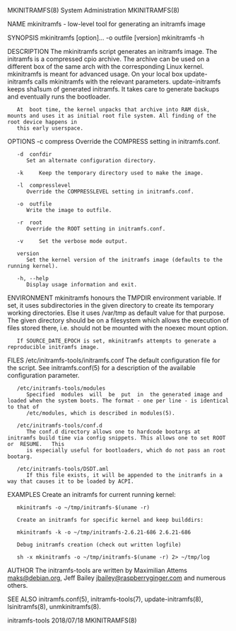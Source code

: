 MKINITRAMFS(8)							     System Administration							MKINITRAMFS(8)

NAME
       mkinitramfs - low-level tool for generating an initramfs image

SYNOPSIS
       mkinitramfs [option]...	-o outfile [version]
       mkinitramfs -h

DESCRIPTION
       The  mkinitramfs	 script	 generates  an initramfs image.	 The initramfs is a compressed cpio archive. The archive can be used on a different box of the
       same arch with the corresponding Linux kernel.  mkinitramfs is meant for advanced usage. On your local box update-initramfs calls mkinitramfs with  the
       relevant parameters.  update-initramfs keeps sha1sum of generated initramfs. It takes care to generate backups and eventually runs the bootloader.

       At  boot time, the kernel unpacks that archive into RAM disk, mounts and uses it as initial root file system. All finding of the root device happens in
       this early userspace.

OPTIONS
       -c  compress
	      Override the COMPRESS setting in initramfs.conf.

       -d  confdir
	      Set an alternate configuration directory.

       -k     Keep the temporary directory used to make the image.

       -l  compresslevel
	      Override the COMPRESSLEVEL setting in initramfs.conf.

       -o  outfile
	      Write the image to outfile.

       -r  root
	      Override the ROOT setting in initramfs.conf.

       -v     Set the verbose mode output.

       version
	      Set the kernel version of the initramfs image (defaults to the running kernel).

       -h, --help
	      Display usage information and exit.

ENVIRONMENT
       mkinitramfs honours the TMPDIR environment variable. If set, it uses subdirectories in the given directory to create its temporary working directories.
       Else it uses /var/tmp as default value for that purpose. The given directory should be on a filesystem which  allows  the  execution  of	 files	stored
       there, i.e.  should not be mounted with the noexec mount option.

       If SOURCE_DATE_EPOCH is set, mkinitramfs attempts to generate a reproducible initramfs image.

FILES
       /etc/initramfs-tools/initramfs.conf
	      The default configuration file for the script. See initramfs.conf(5) for a description of the available configuration parameter.

       /etc/initramfs-tools/modules
	      Specified	 modules  will	be  put	 in  the generated image and loaded when the system boots. The format - one per line - is identical to that of
	      /etc/modules, which is described in modules(5).

       /etc/initramfs-tools/conf.d
	      The conf.d directory allows one to hardcode bootargs at initramfs build time via config snippets. This allows one to set ROOT or	RESUME.	  This
	      is especially useful for bootloaders, which do not pass an root bootarg.

       /etc/initramfs-tools/DSDT.aml
	      If this file exists, it will be appended to the initramfs in a way that causes it to be loaded by ACPI.

EXAMPLES
       Create an initramfs for current running kernel:

       mkinitramfs -o ~/tmp/initramfs-$(uname -r)

       Create an initramfs for specific kernel and keep builddirs:

       mkinitramfs -k -o ~/tmp/initramfs-2.6.21-686 2.6.21-686

       Debug initramfs creation (check out written logfile)

       sh -x mkinitramfs -o ~/tmp/initramfs-$(uname -r) 2> ~/tmp/log

AUTHOR
       The initramfs-tools are written by Maximilian Attems <maks@debian.org>, Jeff Bailey <jbailey@raspberryginger.com> and numerous others.

SEE ALSO
       initramfs.conf(5), initramfs-tools(7), update-initramfs(8), lsinitramfs(8), unmkinitramfs(8).

initramfs-tools								  2018/07/18								MKINITRAMFS(8)

